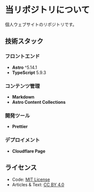 # 当リポジトリについて

個人ウェブサイトのリポジトリです。

## 技術スタック

### フロントエンド

- **Astro** ^5.14.1
- **TypeScript** 5.9.3

### コンテンツ管理

- **Markdown**
- **Astro Content Collections**

### 開発ツール

- **Prettier**

### デプロイメント

- **Cloudflare Page**

## ライセンス

- Code: [MIT License](./LICENSE)
- Articles & Text: [CC BY 4.0](https://creativecommons.org/licenses/by/4.0/deed.ja)
